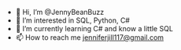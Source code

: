 - 👋 Hi, I’m @JennyBeanBuzz
- 👀 I’m interested in SQL, Python, C#
- 🌱 I’m currently learning C# and know a little SQL
- 📫 How to reach me jenniferjill117@gmail.com
<!---
JennyBeanBuzz/JennyBeanBuzz is a ✨ special ✨ repository because its `README.md` (this file) appears on your GitHub profile.
You can click the Preview link to take a look at your changes.
--->
